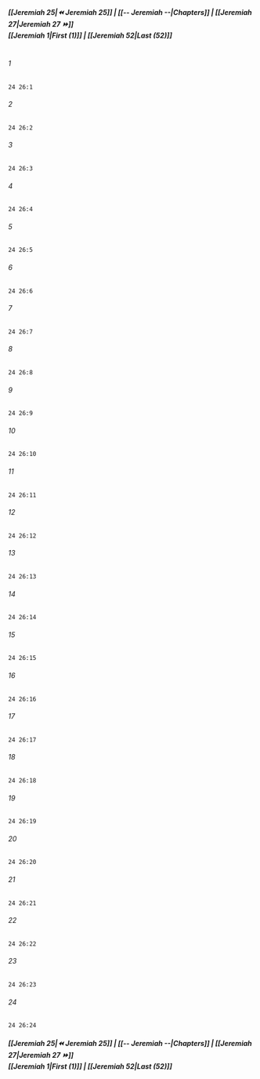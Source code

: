 
##### **[[Jeremiah 25|⏪ Jeremiah 25]] | [[-- Jeremiah --|Chapters]] | [[Jeremiah 27|Jeremiah 27 ⏩]]**<br>**[[Jeremiah 1|First (1)]] | [[Jeremiah 52|Last (52)]]**<br><br>

###### 1
``` verse
24 26:1
```
###### 2
``` verse
24 26:2
```
###### 3
``` verse
24 26:3
```
###### 4
``` verse
24 26:4
```
###### 5
``` verse
24 26:5
```
###### 6
``` verse
24 26:6
```
###### 7
``` verse
24 26:7
```
###### 8
``` verse
24 26:8
```
###### 9
``` verse
24 26:9
```
###### 10
``` verse
24 26:10
```
###### 11
``` verse
24 26:11
```
###### 12
``` verse
24 26:12
```
###### 13
``` verse
24 26:13
```
###### 14
``` verse
24 26:14
```
###### 15
``` verse
24 26:15
```
###### 16
``` verse
24 26:16
```
###### 17
``` verse
24 26:17
```
###### 18
``` verse
24 26:18
```
###### 19
``` verse
24 26:19
```
###### 20
``` verse
24 26:20
```
###### 21
``` verse
24 26:21
```
###### 22
``` verse
24 26:22
```
###### 23
``` verse
24 26:23
```
###### 24
``` verse
24 26:24
```

##### **[[Jeremiah 25|⏪ Jeremiah 25]] | [[-- Jeremiah --|Chapters]] | [[Jeremiah 27|Jeremiah 27 ⏩]]**<br>**[[Jeremiah 1|First (1)]] | [[Jeremiah 52|Last (52)]]**
